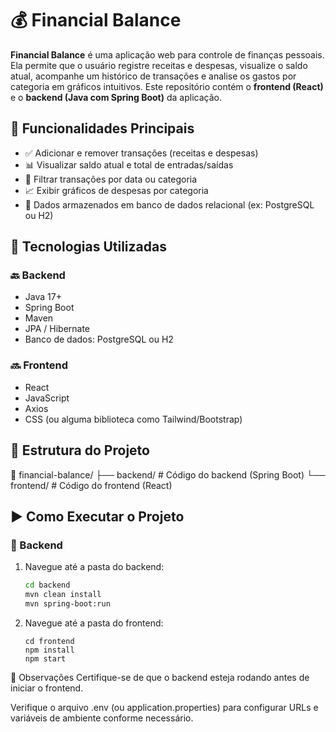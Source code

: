 # 💰 Financial Balance

**Financial Balance** é uma aplicação web para controle de finanças pessoais. Ela permite que o usuário registre receitas e despesas, visualize o saldo atual, acompanhe um histórico de transações e analise os gastos por categoria em gráficos intuitivos. Este repositório contém o **frontend (React)** e o **backend (Java com Spring Boot)** da aplicação.

## 🚀 Funcionalidades Principais

- ✅ Adicionar e remover transações (receitas e despesas)
- 📊 Visualizar saldo atual e total de entradas/saídas
- 🔎 Filtrar transações por data ou categoria
- 📈 Exibir gráficos de despesas por categoria
- 💾 Dados armazenados em banco de dados relacional (ex: PostgreSQL ou H2)

## 🧰 Tecnologias Utilizadas

### 🔙 Backend

- Java 17+
- Spring Boot
- Maven
- JPA / Hibernate
- Banco de dados: PostgreSQL ou H2

### 🔜 Frontend

- React
- JavaScript
- Axios
- CSS (ou alguma biblioteca como Tailwind/Bootstrap)

## 📂 Estrutura do Projeto

📁 financial-balance/
├── backend/      # Código do backend (Spring Boot)
└── frontend/     # Código do frontend (React)

## ▶️ Como Executar o Projeto

### 📌 Backend

1. Navegue até a pasta do backend:
   ```bash
   cd backend
   mvn clean install
   mvn spring-boot:run

2. Navegue até a pasta do frontend:
   ```bashcd
   cd frontend
   npm install
   npm start

📝 Observações
Certifique-se de que o backend esteja rodando antes de iniciar o frontend.

Verifique o arquivo .env (ou application.properties) para configurar URLs e variáveis de ambiente conforme necessário.

